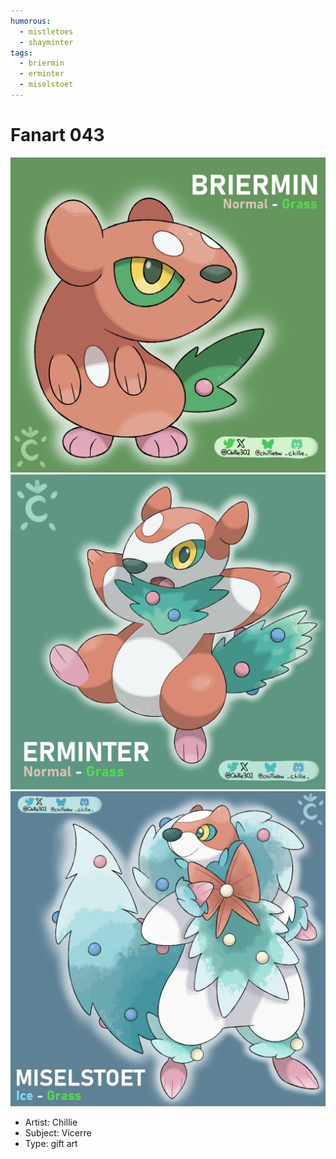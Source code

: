 ```yaml
---
humorous:
  - mistletoes
  - shayminter
tags:
  - briermin
  - erminter
  - miselstoet
---
```


# Fanart 043

<img src="assets/2024-12-23_fanimage-056.png">
<img src="assets/2024-12-23_fanimage-057.png">
<img src="assets/2024-12-23_fanimage-058.png">

- Artist: Chillie
- Subject: Vicerre
- Type: gift art
